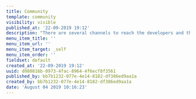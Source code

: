 ```yaml
---
title: Community
template: community
visibility: visible
published_at: '22-09-2019 19:12'
description: "There are several channels to reach the developers and the Flextype community to get direct assistance. If you can't find the right answers to your questions on our Website, you can turn to one of our other official sources to get help and discuss your issues, but also to receive news and update notifications."
menu_item_title: ''
menu_item_url: ''
menu_item_target: _self
menu_item_order: ''
fieldset: default
created_at: '22-09-2019 19:12'
uuid: d080816b-0973-4fac-8964-4f6ecf8f3561
published_by: bb7b1232-077e-4e14-8182-df386ed9aa1a
created_by: bb7b1232-077e-4e14-8182-df386ed9aa1a
date: 'August 04 2019 10:16:23'
---
```


